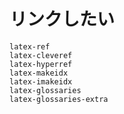 # リンクしたい

```{toctree}
latex-ref
latex-cleveref
latex-hyperref
latex-makeidx
latex-imakeidx
latex-glossaries
latex-glossaries-extra
```
